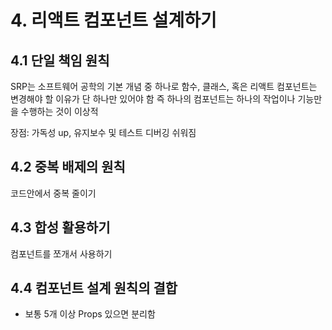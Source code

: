 # 4. 리액트 컴포넌트 설계하기

## 4.1 단일 책임 원칙

SRP는 소프트웨어 공학의 기본 개념 중 하나로 함수, 클래스, 혹은 리액트 컴포넌트는 변경해야 할 이유가 단 하나만 있어야 함
즉 하나의 컴포넌트는 하나의 작업이나 기능만을 수행하는 것이 이상적

장점: 가독성 up, 유지보수 및 테스트 디버깅 쉬워짐

## 4.2 중복 배제의 원칙

코드안에서 중복 줄이기

## 4.3 합성 활용하기

컴포넌트를 쪼개서 사용하기

## 4.4 컴포넌트 설계 원칙의 결합

- 보통 5개 이상 Props 있으면 분리함
